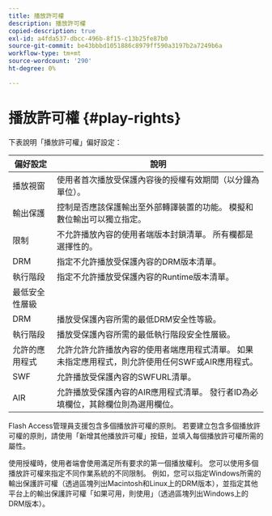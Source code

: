 ```yaml
---
title: 播放許可權
description: 播放許可權
copied-description: true
exl-id: a4fda537-dbcc-496b-8f15-c13b25fe87b0
source-git-commit: be43bbbd1051886c8979ff590a3197b2a7249b6a
workflow-type: tm+mt
source-wordcount: '290'
ht-degree: 0%

---
```


# 播放許可權 {#play-rights}

下表說明「播放許可權」偏好設定：

| 偏好設定 | 說明 |
|--- |--- |
| 播放視窗 | 使用者首次播放受保護內容後的授權有效期間（以分鐘為單位）。 |
| 輸出保護 | 控制是否應該保護輸出至外部轉譯裝置的功能。 模擬和數位輸出可以獨立指定。 |
| 限制 | 不允許播放內容的使用者端版本封鎖清單。 所有欄都是選擇性的。 |
| DRM | 指定不允許播放受保護內容的DRM版本清單。 |
| 執行階段 | 指定不允許播放受保護內容的Runtime版本清單。 |
| 最低安全性層級 |  |
| DRM | 播放受保護內容所需的最低DRM安全性等級。 |
| 執行階段 | 播放受保護內容所需的最低執行階段安全性層級。 |
| 允許的應用程式 | 允許允許允許播放內容的使用者端應用程式清單。 如果未指定應用程式，則允許使用任何SWF或AIR應用程式。 |
| SWF | 允許播放受保護內容的SWFURL清單。 |
| AIR | 允許播放受保護內容的AIR應用程式清單。 發行者ID為必填欄位，其餘欄位則為選用欄位。 |

Flash Access管理員支援包含多個播放許可權的原則。 若要建立包含多個播放許可權的原則，請使用「新增其他播放許可權」按鈕，並填入每個播放許可權所需的屬性。

使用授權時，使用者端會使用滿足所有要求的第一個播放權利。 您可以使用多個播放許可權來指定不同作業系統的不同限制。 例如，您可以指定Windows所需的輸出保護許可權（透過區塊列出Macintosh和Linux上的DRM版本），並指定其他平台上的輸出保護許可權「如果可用，則使用」（透過區塊列出Windows上的DRM版本）。

